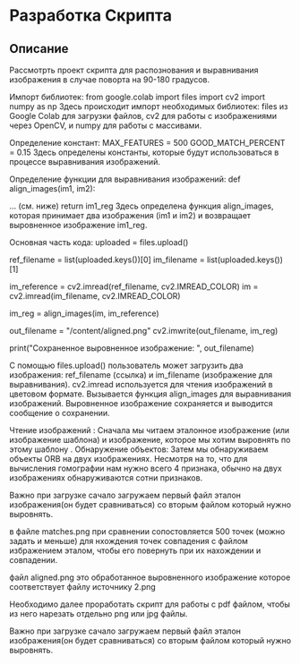 # Разработка Скрипта
## Описание 
Рассмотрть проект скрипта для распознования и выравнивания изображения в случае поворта на 90-180 градусов.

Импорт библиотек: from google.colab import files import cv2 import numpy as np Здесь происходит импорт необходимых библиотек: files из Google Colab для загрузки файлов, cv2 для работы с изображениями через OpenCV, и numpy для работы с массивами.

Определение констант: MAX_FEATURES = 500 GOOD_MATCH_PERCENT = 0.15 Здесь определены константы, которые будут использоваться в процессе выравнивания изображений.

Определение функции для выравнивания изображений: def align_images(im1, im2):

... (см. ниже)
return im1_reg Здесь определена функция align_images, которая принимает два изображения (im1 и im2) и возвращает выровненное изображение im1_reg.

Основная часть кода: uploaded = files.upload()

ref_filename = list(uploaded.keys())[0] im_filename = list(uploaded.keys())[1]

im_reference = cv2.imread(ref_filename, cv2.IMREAD_COLOR) im = cv2.imread(im_filename, cv2.IMREAD_COLOR)

im_reg = align_images(im, im_reference)

out_filename = "/content/aligned.png" cv2.imwrite(out_filename, im_reg)

print("Сохраненное выровненное изображение: ", out_filename)

С помощью files.upload() пользователь может загрузить два изображения: ref_filename (ссылка) и im_filename (изображение для выравнивания). cv2.imread используется для чтения изображений в цветовом формате. Вызывается функция align_images для выравнивания изображений. Выровненное изображение сохраняется и выводится сообщение о сохранении.

Чтение изображений : Сначала мы читаем эталонное изображение (или изображение шаблона) и изображение, которое мы хотим выровнять по этому шаблону . Обнаружение объектов: Затем мы обнаруживаем объекты ORB на двух изображениях. Несмотря на то, что для вычисления гомографии нам нужно всего 4 признака, обычно на двух изображениях обнаруживаются сотни признаков.

Важно при загрузке сачало загружаем первый файл эталон изображения(он будет сравниваться) со вторым файлом который нужно выровнять.

в файле matches.png при сравнении сопостовляется 500 точек (можно задать и меньше) для нхождения точек совпадения с файлом избражением эталом, чтобы его повернуть при их нахождении и совпадении.

файл aligned.png это обработанное выровненного изображение которое соответствует файлу источнику 2.png

Необходимо далее проработать скрипт для работы с pdf файлом, чтобы из него нарезать отдельно png или jpg файлы.

Важно при загрузке сачало загружаем первый файл эталон изображения(он будет сравниваться) со вторым файлом который нужно выровнять.



